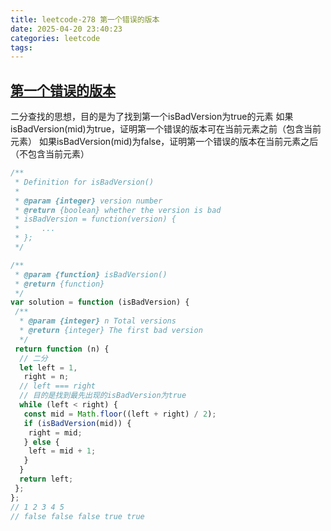 ```yaml
---
title: leetcode-278 第一个错误的版本
date: 2025-04-20 23:40:23
categories: leetcode
tags:
---
```


## [第一个错误的版本](https://leetcode.cn/problems/first-bad-version/description/)

二分查找的思想，目的是为了找到第一个isBadVersion为true的元素
如果isBadVersion(mid)为true，证明第一个错误的版本可在当前元素之前（包含当前元素）
如果isBadVersion(mid)为false，证明第一个错误的版本在当前元素之后（不包含当前元素）

```js
/**
 * Definition for isBadVersion()
 *
 * @param {integer} version number
 * @return {boolean} whether the version is bad
 * isBadVersion = function(version) {
 *     ...
 * };
 */

/**
 * @param {function} isBadVersion()
 * @return {function}
 */
var solution = function (isBadVersion) {
 /**
  * @param {integer} n Total versions
  * @return {integer} The first bad version
  */
 return function (n) {
  // 二分
  let left = 1,
   right = n;
  // left === right
  // 目的是找到最先出现的isBadVersion为true
  while (left < right) {
   const mid = Math.floor((left + right) / 2);
   if (isBadVersion(mid)) {
    right = mid;
   } else {
    left = mid + 1;
   }
  }
  return left;
 };
};
// 1 2 3 4 5
// false false false true true
```
